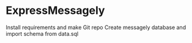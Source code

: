 # ExpressMessagely

Install requirements and make Git repo
Create messagely database and import schema from data.sql
